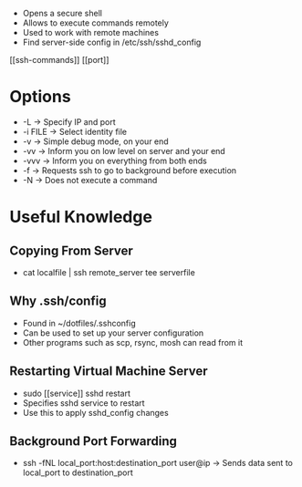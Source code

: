 - Opens a secure shell
- Allows to execute commands remotely
- Used to work with remote machines
- Find server-side config in /etc/ssh/sshd_config

[[ssh-commands]]
[[port]]

# Options
- -L -> Specify IP and port
- -i FILE -> Select identity file
- -v -> Simple debug mode, on your end
- -vv -> Inform you on low level on server and your end
- -vvv -> Inform you on everything from both ends
- -f -> Requests ssh to go to background before execution
- -N -> Does not execute a command

# Useful Knowledge
## Copying From Server
- cat localfile | ssh remote_server tee serverfile

## Why .ssh/config
- Found in ~/dotfiles/.sshconfig
- Can be used to set up your server configuration
- Other programs such as scp, rsync, mosh can read from it

## Restarting Virtual Machine Server
- sudo [[service]] sshd restart
- Specifies sshd service to restart
- Use this to apply sshd_config changes

## Background Port Forwarding
- ssh -fNL local_port:host:destination_port user@ip -> Sends data sent to local_port to destination_port 